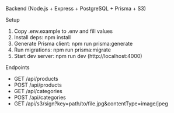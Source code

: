 Backend (Node.js + Express + PostgreSQL + Prisma + S3)

Setup
1) Copy .env.example to .env and fill values
2) Install deps: npm install
3) Generate Prisma client: npm run prisma:generate
4) Run migrations: npm run prisma:migrate
5) Start dev server: npm run dev (http://localhost:4000)

Endpoints
- GET /api/products
- POST /api/products
- GET /api/categories
- POST /api/categories
- GET /api/s3/sign?key=path/to/file.jpg&contentType=image/jpeg


